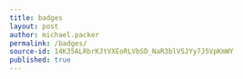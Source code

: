 ```yaml
---
title: badges
layout: post
author: michael.packer
permalink: /badges/
source-id: 14K35ALRbrKJtVXEoRLVbSD_NaR3blV5JYy7J5VpKmWY
published: true
---
```


